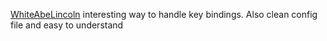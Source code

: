 

[WhiteAbeLincoln](https://github.com/WhiteAbeLincoln/abes-xmonad/blob/master/src/xmonad.hs) interesting way to handle
key bindings. Also clean config file and easy to understand
